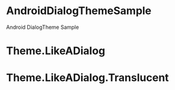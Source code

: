 # AndroidDialogThemeSample
Android DialogTheme Sample

# Theme.LikeADialog

# Theme.LikeADialog.Translucent
